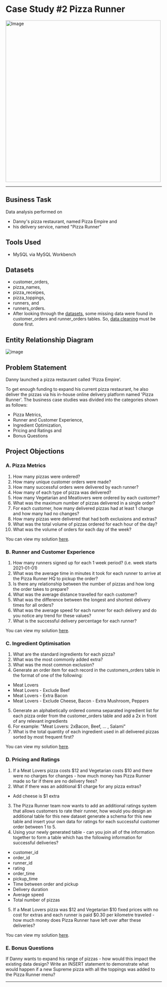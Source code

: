 # Case Study #2 Pizza Runner

<img src="https://user-images.githubusercontent.com/81607668/127271856-3c0d5b4a-baab-472c-9e24-3c1e3c3359b2.png" alt="Image" width="500" height="520">

***

## Business Task

Data analysis performed on
- Danny's pizza restaurant, named Pizza Empire and
- his delivery service, named "Pizza Runner"

## Tools Used
- MySQL via MySQL Workbench

## Datasets
- customer_orders,
- pizza_names,
- pizza_receipes,
- pizza_toppings,
- runners, and
- runners_orders.
- After looking through the [datasets](https://github.com/myathsupaing/8_Week_SQL_Challenge/blob/main/Case%20Study%20%232%20Pizza%20Runner/Dataset.sql), some missing data were found in customer_orders and runner_orders tables.
So, [data cleaning](https://github.com/myathsupaing/8_Week_SQL_Challenge/blob/main/Case%20Study%20%232%20Pizza%20Runner/Solution/Data_Cleaning.md) must be done first.

## Entity Relationship Diagram

![image](https://user-images.githubusercontent.com/81607668/127271531-0b4da8c7-8b24-4a14-9093-0795c4fa037e.png)

## Problem Statement
Danny launched a pizza restaurant called 'Pizza Empire'.

To get enough funding to expand his current pizza restaurant, he also deliver the pizzas via his in-house online delivery platform named 'Pizza Runner'.
The business case studies was divided into the categories shown as follows:
- Pizza Metrics,
- Runner and Customer Experience,
- Ingredient Optimization,
- Pricing and Ratings and
- Bonus Questions

## Project Objections

### A. Pizza Metrics

1. How many pizzas were ordered?
2. How many unique customer orders were made?
3. How many successful orders were delivered by each runner?
4. How many of each type of pizza was delivered?
5. How many Vegetarian and Meatlovers were ordered by each customer?
6. What was the maximum number of pizzas delivered in a single order?
7. For each customer, how many delivered pizzas had at least 1 change and how many had no changes?
8. How many pizzas were delivered that had both exclusions and extras?
9. What was the total volume of pizzas ordered for each hour of the day?
10. What was the volume of orders for each day of the week?

You can view my solution [here](https://github.com/myathsupaing/8_Week_SQL_Challenge/blob/main/Case%20Study%20%232%20Pizza%20Runner/Solution/A.%20Pizza_Metrics.md).

### B. Runner and Customer Experience

1. How many runners signed up for each 1 week period? (i.e. week starts 2021-01-01)
2. What was the average time in minutes it took for each runner to arrive at the Pizza Runner HQ to pickup the order?
3. Is there any relationship between the number of pizzas and how long the order takes to prepare?
4. What was the average distance travelled for each customer?
5. What was the difference between the longest and shortest delivery times for all orders?
6. What was the average speed for each runner for each delivery and do you notice any trend for these values?
7. What is the successful delivery percentage for each runner?

You can view my solution [here](https://github.com/myathsupaing/8_Week_SQL_Challenge/blob/main/Case%20Study%20%232%20Pizza%20Runner/Solution/B.%20Runner_and_Customer_Experience.md).

### C. Ingredient Optimisation

1. What are the standard ingredients for each pizza?
2. What was the most commonly added extra?
3. What was the most common exclusion?
4. Generate an order item for each record in the customers_orders table in the format of one of the following:
- Meat Lovers
- Meat Lovers - Exclude Beef
- Meat Lovers - Extra Bacon
- Meat Lovers - Exclude Cheese, Bacon - Extra Mushroom, Peppers
5. Generate an alphabetically ordered comma separated ingredient list for each pizza order from the customer_orders table and add a 2x in front of any relevant ingredients
6. For example: "Meat Lovers: 2xBacon, Beef, ... , Salami"
7. What is the total quantity of each ingredient used in all delivered pizzas sorted by most frequent first?

You can view my solution [here](https://github.com/myathsupaing/8_Week_SQL_Challenge/blob/main/Case%20Study%20%232%20Pizza%20Runner/Solution/C.%20Ingredient_Optimization.md).

### D. Pricing and Ratings

1. If a Meat Lovers pizza costs $12 and Vegetarian costs $10 and there were no charges for changes - how much money has Pizza Runner made so far if there are no delivery fees?
2. What if there was an additional $1 charge for any pizza extras?
- Add cheese is $1 extra
3. The Pizza Runner team now wants to add an additional ratings system that allows customers to rate their runner, how would you design an additional table for this new dataset generate a schema for this new table and insert your own data for ratings for each successful customer order between 1 to 5.
4. Using your newly generated table - can you join all of the information together to form a table which has the following information for successful deliveries?
- customer_id
- order_id
- runner_id
- rating
- order_time
- pickup_time
- Time between order and pickup
- Delivery duration
- Average speed
- Total number of pizzas
5. If a Meat Lovers pizza was $12 and Vegetarian $10 fixed prices with no cost for extras and each runner is paid $0.30 per kilometre traveled - how much money does Pizza Runner have left over after these deliveries?

You can view my solution [here](https://github.com/myathsupaing/8_Week_SQL_Challenge/blob/main/Case%20Study%20%232%20Pizza%20Runner/Solution/D.%20Pricing_and_Ratings.md).

### E. Bonus Questions

If Danny wants to expand his range of pizzas - how would this impact the existing data design? Write an INSERT statement to demonstrate what would happen if a new Supreme pizza with all the toppings was added to the Pizza Runner menu?

***
